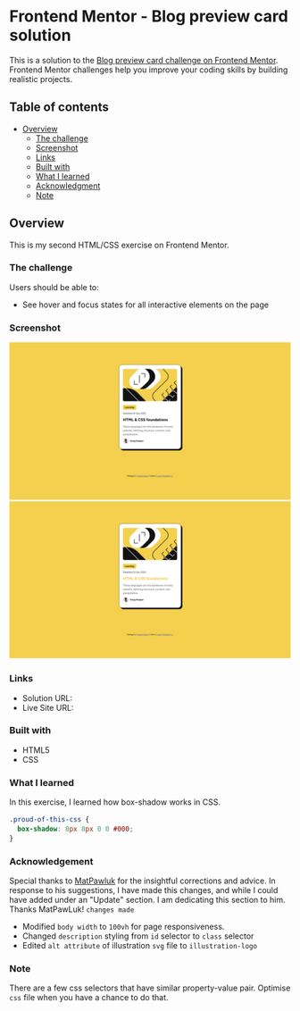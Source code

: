 # Frontend Mentor - Blog preview card solution

This is a solution to the [Blog preview card challenge on Frontend Mentor](https://www.frontendmentor.io/challenges/blog-preview-card-ckPaj01IcS). Frontend Mentor challenges help you improve your coding skills by building realistic projects. 

## Table of contents

- [Overview](#overview)
  - [The challenge](#the-challenge)
  - [Screenshot](#screenshot)
  - [Links](#links)
  - [Built with](#built-with)
  - [What I learned](#what-i-learned)
  - [Acknowledgment](#Acknowledgement)
  - [Note](#Note)


## Overview
 This is my second HTML/CSS exercise on Frontend Mentor.

### The challenge

Users should be able to:

- See hover and focus states for all interactive elements on the page

### Screenshot

![Blog preview card](./assets/screenshots/blog-preview-card.png)
![Blog preview card Interaction](./assets/screenshots/blog-preview-card-interaction.png)

### Links

- Solution URL: [](https://www.frontendmentor.io/solutions/blog-preview-card-with-cursor-interactability-60M5XR37oI)
- Live Site URL: [](https://emeraldknytt.github.io/blog-preview-card/)

### Built with

- HTML5
- CSS 

### What I learned

In this exercise, I learned how box-shadow works in CSS.




```css
.proud-of-this-css {
  box-shadow: 8px 8px 0 0 #000;
}
```

###  Acknowledgement 

Special thanks to [MatPawluk](https://wwww.frontendmentor.io/profile/MatPawLuk) for the insightful corrections and advice. In response to his suggestions, I have made this changes, and while I could have added under an "Update" section. I am dedicating this section to him. Thanks MatPawLuk!
`changes made`
- Modified `body width` to `100vh` for page responsiveness.
- Changed `description` styling from `id` selector to `class` selector
- Edited `alt attribute` of illustration `svg` file to `illustration-logo`


###   Note

There are a few css selectors that have similar property-value pair. Optimise `css` file when you have a chance to do that.